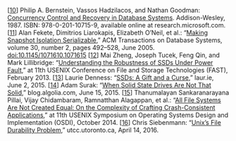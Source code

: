 [[10](ch07.html#Bernstein1987va_ch7-marker)] Philip A. Bernstein, Vassos Hadzilacos, and Nathan Goodman:
[Concurrency
Control and Recovery in Database Systems](http://research.microsoft.com/en-us/people/philbe/ccontrol.aspx). Addison-Wesley, 1987. ISBN: 978-0-201-10715-9,
available online at research.microsoft.com. [[11](ch07.html#Fekete2005ee-marker)] Alan Fekete, Dimitrios Liarokapis, Elizabeth O’Neil, et al.:
“[Making
Snapshot Isolation Serializable](https://www.cse.iitb.ac.in/infolab/Data/Courses/CS632/2009/Papers/p492-fekete.pdf),” ACM Transactions on Database Systems,
volume 30, number 2, pages 492–528, June 2005.
[doi:10.1145/1071610.1071615](http://dx.doi.org/10.1145/1071610.1071615) [[12](ch07.html#Zheng2013up-marker)] Mai Zheng, Joseph Tucek, Feng Qin, and Mark Lillibridge:
“[Understanding
the Robustness of SSDs Under Power Fault](https://www.usenix.org/system/files/conference/fast13/fast13-final80.pdf),” at 11th USENIX Conference on File and
Storage Technologies (FAST), February 2013. [[13](ch07.html#Denness2015tz-marker)] Laurie Denness:
“[SSDs: A Gift and a Curse](https://laur.ie/blog/2015/06/ssds-a-gift-and-a-curse/),”
laur.ie, June 2, 2015. [[14](ch07.html#Surak2015tz-marker)] Adam Surak:
“[When Solid State
Drives Are Not That Solid](https://blog.algolia.com/when-solid-state-drives-are-not-that-solid/),” blog.algolia.com, June 15, 2015. [[15](ch07.html#Pillai2014vx_ch7-marker)] Thanumalayan Sankaranarayana Pillai, Vijay Chidambaram,
Ramnatthan Alagappan, et al.: “[All
File Systems Are Not Created Equal: On the Complexity of Crafting Crash-Consistent Applications](http://research.cs.wisc.edu/wind/Publications/alice-osdi14.pdf),”
at 11th USENIX Symposium on Operating Systems Design and Implementation (OSDI),
October 2014. [[16](ch07.html#Siebenmann2016ua-marker)] Chris Siebenmann:
“[Unix’s File Durability
Problem](https://utcc.utoronto.ca/~cks/space/blog/unix/FileSyncProblem),” utcc.utoronto.ca, April 14, 2016.